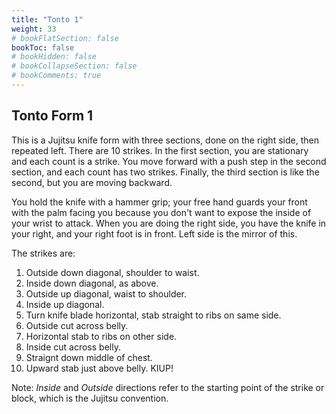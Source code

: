 ```yaml
---
title: "Tonto 1"
weight: 33
# bookFlatSection: false
bookToc: false
# bookHidden: false
# bookCollapseSection: false
# bookComments: true
---
```

## Tonto Form 1
This is a Jujitsu knife form with three sections, done on the right side, then
repeated left.  There are 10 strikes.  In the first section, you are 
stationary and each count is a strike.  You move forward with a push step
in the second section, and each count has two strikes. 
Finally, the third section is like the second, but you are moving backward.  

You hold the knife with a hammer grip; your free hand guards your
front with the palm facing you because you don't want to expose 
the inside of your wrist to attack.  When you are doing the right side, 
you have the knife in your right, and your right foot is in front.  Left side is 
the mirror of this.

The strikes are:

1.  Outside down diagonal, shoulder to waist.
2.  Inside down diagonal, as above.
3.  Outside up diagonal, waist to shoulder.
4.  Inside up diagonal.
5.  Turn knife blade horizontal, stab straight to ribs 
    on same side.
6.  Outside cut across belly.
7.  Horizontal stab to ribs on other side.
8.  Inside cut across belly.
9.  Straignt down middle of chest.
10. Upward stab just above belly. KIUP!

Note: *Inside* and *Outside* directions refer to the starting point
of the strike or block, which is the Jujitsu convention.

